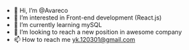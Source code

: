 - 👋 Hi, I’m @Avareco
- 👀 I’m interested in Front-end development (React.js)
- 🌱 I’m currently learning mySQL
- 💞️ I’m looking to reach a new position in awesome company
- 📫 How to reach me yk.120301@gmail.com

<!---
Avareco/Avareco is a ✨ special ✨ repository because its `README.md` (this file) appears on your GitHub profile.
You can click the Preview link to take a look at your changes.
--->
